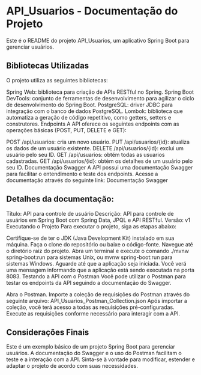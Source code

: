 # API_Usuarios - Documentação do Projeto
Este é o README do projeto API_Usuarios, um aplicativo Spring Boot para gerenciar usuários.

## Bibliotecas Utilizadas
O projeto utiliza as seguintes bibliotecas:

Spring Web: biblioteca para criação de APIs RESTful no Spring.
Spring Boot DevTools: conjunto de ferramentas de desenvolvimento para agilizar o ciclo de desenvolvimento do Spring Boot.
PostgreSQL: driver JDBC para integração com o banco de dados PostgreSQL.
Lombok: biblioteca que automatiza a geração de código repetitivo, como getters, setters e construtores.
Endpoints
A API oferece os seguintes endpoints com as operações básicas (POST, PUT, DELETE e GET):

POST /api/usuarios: cria um novo usuário.
PUT /api/usuarios/{id}: atualiza os dados de um usuário existente.
DELETE /api/usuarios/{id}: exclui um usuário pelo seu ID.
GET /api/usuarios: obtém todas as usuarios cadastradas.
GET /api/usuarios/{id}: obtém os detalhes de um usuário pelo seu ID.
Documentação Swagger
A API possui uma documentação Swagger para facilitar o entendimento e teste dos endpoints. Acesse a documentação através do seguinte link: Documentação Swagger

## Detalhes da documentação:

Título: API para controle de usuário
Descrição: API para controle de usuários em Spring Boot com Spring Data, JPQL e API RESTful.
Versão: v1
Executando o Projeto
Para executar o projeto, siga as etapas abaixo:

Certifique-se de ter o JDK (Java Development Kit) instalado em sua máquina.
Faça o clone do repositório ou baixe o código-fonte.
Navegue até o diretório raiz do projeto.
Abra um terminal e execute o comando ./mvnw spring-boot:run para sistemas Unix, ou mvnw spring-boot:run para sistemas Windows.
Aguarde até que a aplicação seja iniciada. Você verá uma mensagem informando que a aplicação está sendo executada na porta 8083.
Testando a API com o Postman
Você pode utilizar o Postman para testar os endpoints da API seguindo a documentação do Swagger.

Abra o Postman.
Importe a coleção de requisições do Postman através do seguinte arquivo: API_Usuarios_Postman_Collection.json
Após importar a coleção, você terá acesso a todas as requisições pré-configuradas.
Execute as requisições conforme necessário para interagir com a API.

## Considerações Finais
Este é um exemplo básico de um projeto Spring Boot para gerenciar usuários. A documentação do Swagger e o uso do Postman facilitam o teste e a interação com a API. Sinta-se à vontade para modificar, estender e adaptar o projeto de acordo com suas necessidades.
